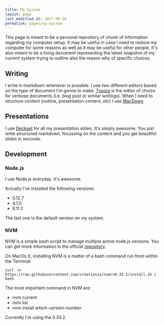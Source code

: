 ```yaml
---
title: My System
layout: page
last_modified_at: 2017-08-24
permalink: pages/my-system
---
```


This page is meant to be a personal repository of chunk of information regarding my computer setup. It may be useful in case I need to restore my computer for some reasons as well as it may be useful for other people. It's also meant to be a living document representing the latest snapshot of my current system trying to outline also the reason why of specific choices.

## Writing

I write in markdown whenever is possible. I use two different editors based on the type of document I'm gonna to make. [Typora](https://typora.io/) is the editor of choice for verbose documents (i.e. blog post or similar writings). When I need to structure content (outline, presentation content, etc) I use [MacDown](https://macdown.uranusjr.com/).

## Presentations

I use [Deckset](https://www.decksetapp.com/) for all my presentation slides. It's simply awesome. You just write structured markdown, focussing on the content and you get beautiful slides in seconds.

## Development

### Node.js

I use Node.js everyday. It's awesome.

Actually I've installed the following versions:

- 0.12.7
- 4.1.0
- 6.11.2

The last one is the default version on my system.

### NVM

NVM is a simple bash script to manage multiple active node.js versions. You can get more information in the official [repository](https://github.com/creationix/nvm).

On MacOs X, installing NVM is a matter of a bash command run from within the Terminal:

```shell
curl -o- https://raw.githubusercontent.com/creationix/nvm/v0.33.2/install.sh | bash
```

The most important command in NVM are:

- nvm current
- nvm list
- nvm install *which-version-number*

Currently I'm using the 0.33.2.